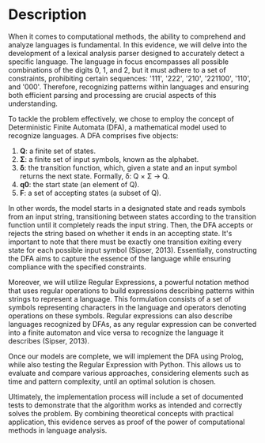 # Description

When it comes to computational methods, the ability to comprehend and analyze languages is fundamental. In this evidence, we will delve into the development of a lexical analysis parser designed to accurately detect a specific language. The language in focus encompasses all possible combinations of the digits 0, 1, and 2, but it must adhere to a set of constraints, prohibiting certain sequences: '111', '222', '210', '221100', '110', and '000'. Therefore, recognizing patterns within languages and ensuring both efficient parsing and processing are crucial aspects of this understanding.

To tackle the problem effectively, we chose to employ the concept of Deterministic Finite Automata (DFA), a mathematical model used to recognize languages. A DFA comprises five objects:

1. **Q**: a finite set of states.
2. **Σ**: a finite set of input symbols, known as the alphabet.
3. **δ**: the transition function, which, given a state and an input symbol returns the next state. Formally, δ: Q × Σ → Q.
4. **q0**: the start state (an element of Q).
5. **F**: a set of accepting states (a subset of Q).

In other words, the model starts in a designated state and reads symbols from an input string, transitioning between states according to the transition function until it completely reads the input string. Then, the DFA accepts or rejects the string based on whether it ends in an accepting state. It's important to note that there must be exactly one transition exiting every state for each possible input symbol (Sipser, 2013). Essentially, constructing the DFA aims to capture the essence of the language while ensuring compliance with the specified constraints.

Moreover, we will utilize Regular Expressions, a powerful notation method that uses regular operations to build expressions describing patterns within strings to represent a language. This formulation consists of a set of symbols representing characters in the language and operators denoting operations on these symbols. Regular expressions can also describe languages recognized by DFAs, as any regular expression can be converted into a finite automaton and vice versa to recognize the language it describes (Sipser, 2013).

Once our models are complete, we will implement the DFA using Prolog, while also testing the Regular Expression with Python. This allows us to evaluate and compare various approaches, considering elements such as time and pattern complexity, until an optimal solution is chosen.

Ultimately, the implementation process will include a set of documented tests to demonstrate that the algorithm works as intended and correctly solves the problem. By combining theoretical concepts with practical application, this evidence serves as proof of the power of computational methods in language analysis.
